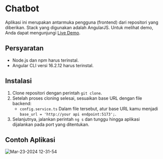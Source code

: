 # Chatbot

Aplikasi ini merupakan antarmuka pengguna (frontend) dari repositori yang diberikan. Stack yang digunakan adalah AngularJS. Untuk melihat demo, Anda dapat mengunjungi [Live Demo](http://128.199.177.206:5050/).

## Persyaratan
- Node.js dan npm harus terinstal.
- Angular CLI versi 16.2.12 harus terinstal.

## Instalasi 
1. Clone repositori dengan perintah `git clone`.
2. Setelah proses cloning selesai, sesuaikan base URL dengan file backend:
    - `config.service.ts`
    Dalam file tersebut, atur base URL kamu menjadi `base_url = 'http://your api endpoint:5173';`.
3. Selanjutnya, jalankan perintah `ng s` dan tunggu hingga aplikasi dijalankan pada port yang ditentukan.

## Contoh Aplikasi

![Mar-23-2024 12-31-54](https://github.com/Alhuzsyam/chatbotFe/assets/64511435/21ef7be4-90f2-46f8-a00c-9d547d5a0107)
